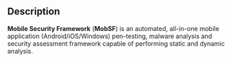 ## Description
**Mobile Security Framework** (**MobSF**) is an automated, all-in-one mobile application (Android/iOS/Windows) pen-testing, malware analysis and security assessment framework capable of performing static and dynamic analysis.